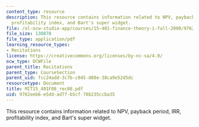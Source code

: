 ```yaml
---
content_type: resource
description: This resource contains information related to NPV, payback period, IRR,
  profitability index, and Bart's super widget.
file: /ol-ocw-studio-app/courses/15-401-finance-theory-i-fall-2008/9762eeb6e5ddad7fb5cf78b235ccba35_MIT15_401F08_rec08.pdf
file_size: 130878
file_type: application/pdf
learning_resource_types:
- Recitations
license: https://creativecommons.org/licenses/by-nc-sa/4.0/
ocw_type: OCWFile
parent_title: Recitations
parent_type: CourseSection
parent_uid: fcc24add-3c7b-c945-d80e-38ca9e52d5dc
resourcetype: Document
title: MIT15_401F08_rec08.pdf
uid: 9762eeb6-e5dd-ad7f-b5cf-78b235ccba35
---
```

This resource contains information related to NPV, payback period, IRR, profitability index, and Bart's super widget.